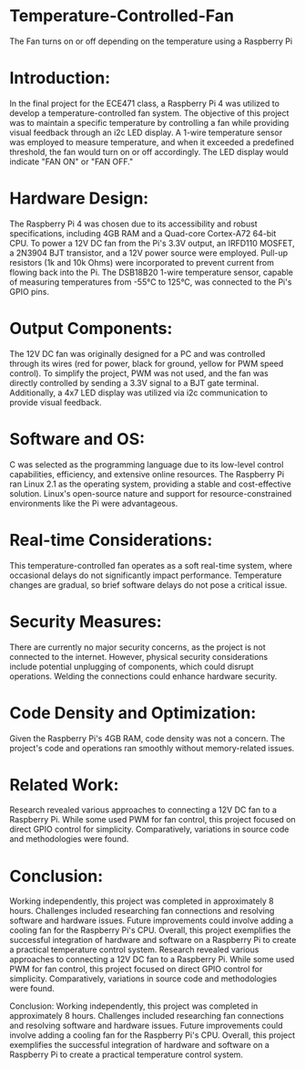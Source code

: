 # Temperature-Controlled-Fan
The Fan turns on or off depending on the temperature using a Raspberry Pi
# Introduction:
In the final project for the ECE471 class, a Raspberry Pi 4 was utilized to develop a temperature-controlled fan system. The objective of this project was to maintain a specific temperature by controlling a fan while providing visual feedback through an i2c LED display. A 1-wire temperature sensor was employed to measure temperature, and when it exceeded a predefined threshold, the fan would turn on or off accordingly. The LED display would indicate "FAN ON" or "FAN OFF."

# Hardware Design:
The Raspberry Pi 4 was chosen due to its accessibility and robust specifications, including 4GB RAM and a Quad-core Cortex-A72 64-bit CPU. To power a 12V DC fan from the Pi's 3.3V output, an IRFD110 MOSFET, a 2N3904 BJT transistor, and a 12V power source were employed. Pull-up resistors (1k and 10k Ohms) were incorporated to prevent current from flowing back into the Pi. The DSB18B20 1-wire temperature sensor, capable of measuring temperatures from -55°C to 125°C, was connected to the Pi's GPIO pins.

# Output Components:
The 12V DC fan was originally designed for a PC and was controlled through its wires (red for power, black for ground, yellow for PWM speed control). To simplify the project, PWM was not used, and the fan was directly controlled by sending a 3.3V signal to a BJT gate terminal. Additionally, a 4x7 LED display was utilized via i2c communication to provide visual feedback.

# Software and OS:
C was selected as the programming language due to its low-level control capabilities, efficiency, and extensive online resources. The Raspberry Pi ran Linux 2.1 as the operating system, providing a stable and cost-effective solution. Linux's open-source nature and support for resource-constrained environments like the Pi were advantageous.

# Real-time Considerations:
This temperature-controlled fan operates as a soft real-time system, where occasional delays do not significantly impact performance. Temperature changes are gradual, so brief software delays do not pose a critical issue.

# Security Measures:
There are currently no major security concerns, as the project is not connected to the internet. However, physical security considerations include potential unplugging of components, which could disrupt operations. Welding the connections could enhance hardware security.

# Code Density and Optimization:
Given the Raspberry Pi's 4GB RAM, code density was not a concern. The project's code and operations ran smoothly without memory-related issues.

# Related Work:
Research revealed various approaches to connecting a 12V DC fan to a Raspberry Pi. While some used PWM for fan control, this project focused on direct GPIO control for simplicity. Comparatively, variations in source code and methodologies were found.

# Conclusion:
Working independently, this project was completed in approximately 8 hours. Challenges included researching fan connections and resolving software and hardware issues. Future improvements could involve adding a cooling fan for the Raspberry Pi's CPU. Overall, this project exemplifies the successful integration of hardware and software on a Raspberry Pi to create a practical temperature control system.
Research revealed various approaches to connecting a 12V DC fan to a Raspberry Pi. While some used PWM for fan control, this project focused on direct GPIO control for simplicity. Comparatively, variations in source code and methodologies were found.

Conclusion:
Working independently, this project was completed in approximately 8 hours. Challenges included researching fan connections and resolving software and hardware issues. Future improvements could involve adding a cooling fan for the Raspberry Pi's CPU. Overall, this project exemplifies the successful integration of hardware and software on a Raspberry Pi to create a practical temperature control system.
